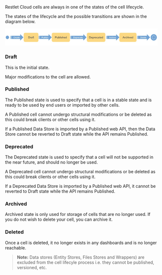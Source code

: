 Restlet Cloud cells are always in one of the states of the cell lifecycle.

The states of the lifecycle and the possible transitions are shown in the diagram below.

![cell lifecycle](images/cell-lifecycle.jpg "cell lifecycle")

### Draft

This is the initial state.

Major modifications to the cell are allowed.

### Published

The Published state is used to specify that a cell is in a stable state and is ready to be used by end users or imported by other cells.

A Published cell cannot undergo structural modifications or be deleted as this could break clients or other cells using it.

If a Published Data Store is imported by a Published web API, then the Data Store cannot be reverted to Draft state while the API remains Published.

### Deprecated

The Deprecated state is used to specify that a cell will not be supported in the near future, and should no longer be used.

A Deprecated cell cannot undergo structural modifications or be deleted as this could break clients or other cells using it.

If a Deprecated Data Store is imported by a Published web API, it cannot be reverted to Draft state while the API remains Published.

### Archived

Archived state is only used for storage of cells that are no longer used. If you do not wish to delete your cell, you can archive it.

### Deleted

Once a cell is deleted, it no longer exists in any dashboards and is no longer reachable.


>**Note:** Data stores (Entity Stores, Files Stores and Wrappers) are excluded from the cell lifecyle process i.e. they cannot be published, versioned, etc.
